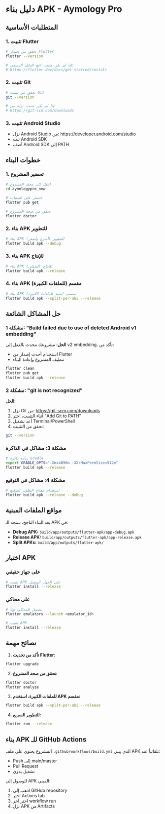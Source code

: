 # دليل بناء APK - Aymology Pro

## المتطلبات الأساسية

### 1. تثبيت Flutter
```bash
# تحقق من إصدار Flutter
flutter --version

# إذا لم يكن مثبت، اتبع الدليل الرسمي:
# https://flutter.dev/docs/get-started/install
```

### 2. تثبيت Git
```bash
# تحقق من تثبيت Git
git --version

# إذا لم يكن مثبت، نزله من:
# https://git-scm.com/downloads
```

### 3. تثبيت Android Studio
- نزل Android Studio من: https://developer.android.com/studio
- ثبت Android SDK
- أضف Android SDK إلى PATH

## خطوات البناء

### 1. تحضير المشروع
```bash
# انتقل إلى مجلد المشروع
cd aymologypro_new

# احصل على التبعيات
flutter pub get

# تحقق من صحة المشروع
flutter doctor
```

### 2. بناء APK للتطوير
```bash
# بناء APK للتطوير (أسرع وأصغر)
flutter build apk --debug
```

### 3. بناء APK للإنتاج
```bash
# بناء APK للإنتاج (مُحسّن)
flutter build apk --release
```

### 4. بناء APK مقسم (للملفات الكبيرة)
```bash
# بناء APK مقسم (مفيد للملفات الكبيرة)
flutter build apk --split-per-abi --release
```

## حل المشاكل الشائعة

### مشكلة 1: "Build failed due to use of deleted Android v1 embedding"

**الحل:**
مشروعك محدث بالفعل إلى v2 embedding. تأكد من:
- استخدام أحدث إصدار من Flutter
- تنظيف المشروع وإعادة البناء

```bash
flutter clean
flutter pub get
flutter build apk --release
```

### مشكلة 2: "git is not recognized"

**الحل:**
1. نزل Git من: https://git-scm.com/downloads
2. أثناء التثبيت، اختر "Add Git to PATH"
3. أعد تشغيل Terminal/PowerShell
4. تحقق من التثبيت:
```bash
git --version
```

### مشكلة 3: مشاكل في الذاكرة
```bash
# زيادة ذاكرة Gradle
export GRADLE_OPTS="-Xmx4096m -XX:MaxPermSize=512m"
flutter build apk --release
```

### مشكلة 4: مشاكل في التوقيع
```bash
# استخدام مفتاح التطوير للتوقيع
flutter build apk --release --debug
```

## مواقع الملفات المبنية

بعد البناء الناجح، ستجد الـ APK في:
- **Debug APK:** `build/app/outputs/flutter-apk/app-debug.apk`
- **Release APK:** `build/app/outputs/flutter-apk/app-release.apk`
- **Split APKs:** `build/app/outputs/flutter-apk/`

## اختبار APK

### على جهاز حقيقي
```bash
# تثبيت APK على الجهاز المتصل
flutter install --release
```

### على محاكي
```bash
# تشغيل المحاكي أولاً
flutter emulators --launch <emulator_id>

# تثبيت APK
flutter install --release
```

## نصائح مهمة

1. **تأكد من تحديث Flutter:**
```bash
flutter upgrade
```

2. **تحقق من صحة المشروع:**
```bash
flutter doctor
flutter analyze
```

3. **للملفات الكبيرة، استخدم APK مقسم:**
```bash
flutter build apk --split-per-abi --release
```

4. **للتطوير السريع:**
```bash
flutter run --release
```

## بناء APK للـ GitHub Actions

المشروع يحتوي على ملف `.github/workflows/build.yml` الذي يبني APK تلقائياً عند:
- Push إلى main/master
- Pull Request
- تشغيل يدوي

للوصول إلى APK المبني:
1. اذهب إلى GitHub repository
2. اختر Actions tab
3. اختر آخر workflow run
4. نزل APK من Artifacts 